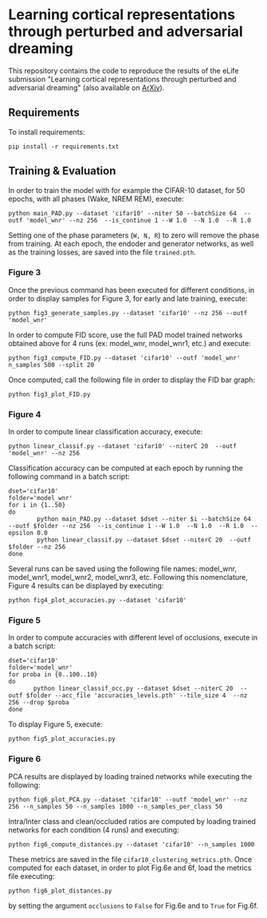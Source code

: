 
# Learning cortical representations through perturbed and adversarial dreaming

This repository contains the code to reproduce the results of the eLife submission "Learning cortical representations through perturbed and adversarial dreaming" (also available on [ArXiv](https://arxiv.org/abs/2109.04261)).

## Requirements 

To install requirements:
 ```
 pip install -r requirements.txt
 
```
## Training & Evaluation 

In order to train the model with for example the CIFAR-10 dataset, for 50 epochs, with all phases (Wake, NREM REM), execute: 
```
python main_PAD.py --dataset 'cifar10' --niter 50 --batchSize 64  --outf 'model_wnr' --nz 256  --is_continue 1 --W 1.0  --N 1.0  --R 1.0 
```

Setting one of the phase parameters (```W, N, R```) to zero will remove the phase from training. At each epoch, the endoder and generator networks, as well as the training losses, are saved into the file ```trained.pth```. 

### Figure 3
Once the previous command has been executed for different conditions, in order to display samples for Figure 3, for early and late training, execute:
```
python fig3_generate_samples.py --dataset 'cifar10' --nz 256 --outf 'model_wnr' 
```
In order to compute FID score, use the full PAD model trained networks obtained above for 4 runs (ex: model_wnr, model_wnr1, etc.) and execute: 
```
python fig3_compute_FID.py --dataset 'cifar10' --outf 'model_wnr' n_samples 500 --split 20
```
Once computed, call the following file in order to display the FID bar graph: 
```
python fig3_plot_FID.py
```



### Figure 4
In order to compute linear classification accuracy, execute: 
```
python linear_classif.py --dataset 'cifar10' --niterC 20  --outf 'model_wnr' --nz 256
```

Classification accuracy can be computed at each epoch by running the following command in a batch script:
```
dset='cifar10'
folder='model_wnr'
for i in {1..50}
do
        python main_PAD.py --dataset $dset --niter $i --batchSize 64  --outf $folder --nz 256  --is_continue 1 --W 1.0  --N 1.0  --R 1.0  --epsilon 0.0 
        python linear_classif.py --dataset $dset --niterC 20  --outf $folder --nz 256
done
```
Several runs can be saved using the following file names: model_wnr, model_wnr1, model_wnr2, model_wnr3, etc. 
Following this nomenclature, Figure 4 results can be displayed by executing:
```
python fig4_plot_accuracies.py --dataset 'cifar10' 
```

### Figure 5
In order to compute accuracies with different level of occlusions, execute in a batch script:
```
dset='cifar10'
folder='model_wnr'
for proba in {0..100..10}
do
       python linear_classif_occ.py --dataset $dset --niterC 20  --outf $folder --acc_file 'accuracies_levels.pth' --tile_size 4  --nz 256 --drop $proba
done

```
To display Figure 5, execute: 
```
python fig5_plot_accuracies.py 
```

### Figure 6 
PCA results are displayed by loading trained networks while executing the following: 
```
python fig6_plot_PCA.py --dataset 'cifar10' --outf 'model_wnr' --nz 256 --n_samples 50 --n_samples 1000 --n_samples_per_class 50 
```
Intra/Inter class and clean/occluded ratios are computed by loading trained networks for each condition (4 runs) and executing: 
```
python fig6_compute_distances.py --dataset 'cifar10' --n_samples 1000 
```
These metrics are saved in the file ```cifar10_clustering_metrics.pth```.
Once computed for each dataset, in order to plot Fig.6e and 6f, load the metrics file executing:  
```
python fig6_plot_distances.py 
```
by setting the argument ```occlusions``` to ```False``` for Fig.6e and to ```True``` for Fig.6f. 














